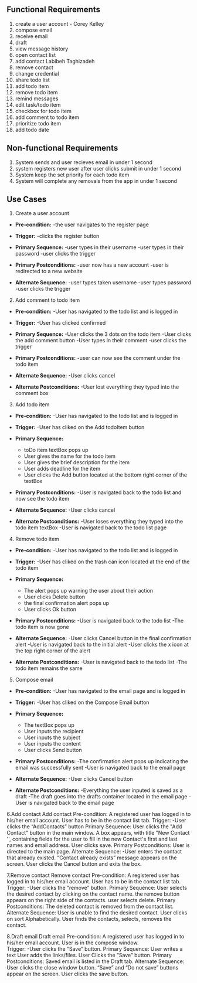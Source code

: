 ## Functional Requirements

1. create a user account - Corey Kelley
2. compose email 
3. receive email
4. draft
5. view message history
6. open contact list
7. add contact Labibeh Taghizadeh
8. remove contact 
9. change credential
10. share todo list
11. add todo item
12. remove todo item
13. remind messages
14. edit task/todo item
15. checkbox for todo item
16. add comment to todo item 
17. prioritize todo item
18. add todo date

## Non-functional Requirements

1. System sends and user recieves email in under 1 second
2. system registers new user after user clicks submit in under 1 second
3. System keep the set priority for each todo item
4. System will complete any removals from the app in under 1 second

## Use Cases

1. Create a user account
- **Pre-condition:** 
  -the user navigates to the register page

- **Trigger:** 
  -clicks the register button

- **Primary Sequence:**
  -user types in their username
  -user types in their password
  -user clicks the trigger

- **Primary Postconditions:**
  -user now has a new account
  -user is redirected to a new website


- **Alternate Sequence:**
  -user types taken username
  -user types password
  -user clicks the trigger

2. Add comment to todo item 
- **Pre-condition:** 
  -User has navigated to the todo list and is logged in

- **Trigger:** 
  -User has clicked confirmed

- **Primary Sequence:**
  -User clicks the 3 dots on the todo item
  -User clicks the add comment button
  -User types in their comment
  -user clicks the trigger

- **Primary Postconditions:**
  -user can now see the comment under the todo item

- **Alternate Sequence:**
  -User clicks cancel

- **Alternate Postconditions:**
  -User lost everything they typed into the comment box
  

3. Add todo item
- **Pre-condition:** 
  -User has navigated to the todo list and is logged in

- **Trigger:** 
  -User has cliked on the Add todoItem button

- **Primary Sequence:**
  - toDo item textBox pops up 
  - User gives the name for the todo item 
  - User gives the brief description for the item
  - User adds deadline for the item 
  - User clicks the Add button located at the bottom right corner of the textBox

- **Primary Postconditions:**
  -User is navigated back to the todo list and now see the todo item

- **Alternate Sequence:**
  -User clicks cancel

- **Alternate Postconditions:**
  -User loses everything they typed into the todo item textBox
  -User is navigated back to the todo list page
  
  
4. Remove todo item
- **Pre-condition:** 
  -User has navigated to the todo list and is logged in

- **Trigger:** 
  -User has cliked on the trash can icon located at the end of the todo item

- **Primary Sequence:**
  - The alert pops up warning the user about their action
  - User clicks Delete button 
  - the final confirmation alert pops up 
  - User clicks Ok button


- **Primary Postconditions:**
  -User is navigated back to the todo list
  -The todo item is now gone

- **Alternate Sequence:**
  -User clicks Cancel button in the final confirmation alert
  -User is navigated back to the initial alert
  -User clicks the x icon at the top right corner of the alert
  

- **Alternate Postconditions:**
  -User is navigated back to the todo list
  -The todo item remains the same
  


5. Compose email 
- **Pre-condition:** 
  -User has navigated to the email page and is logged in

- **Trigger:** 
  -User has cliked on the Compose Email button

- **Primary Sequence:**
  - The textBox pops up
  - User inputs the recipient  
  - User inputs the subject
  - User inputs the content 
  - User clicks Send button


- **Primary Postconditions:**
  -The confirmation alert pops up indicating the email was successfully sent
  -User is navigated back to the email page

- **Alternate Sequence:**
  -User clicks Cancel button 
  

- **Alternate Postconditions:**
  -Everything the user inputed is saved as a draft
  -The draft goes into the drafts container located in the email page
  -User is navigated back to the email page
  

6.Add contact 
Add contact Pre-condition: A registered user has logged in to his/her email account. User has to be in the contact list tab. 
Trigger: -User clicks the “AddContacts” button
Primary Sequence:
 User clicks the "Add Contact" button in the main window.
 A box appears, with title "New Contact '', containing fields for the user to fill in the new Contact's first and last names and email address. 
User clicks save. 
Primary Postconditions: User is directed to the main page.
Alternate Sequence: -User enters the contact that already existed. “Contact already exists” message appears on the screen. User clicks the Cancel button and exits the box.

7.Remove contact 
Remove contact Pre-condition: A registered user has logged in to his/her email account. User has to be in the contact list tab.  
Trigger: -User clicks the “remove” button.
Primary Sequence: 
User selects the desired contact by clicking on the contact name.
the remove button  appears on the right side of the contacts.
user selects delete.
Primary Postconditions: The deleted contact is removed from the contact list.
Alternate Sequence: User is unable to find the desired contact. User clicks on sort Alphabetically. User finds the contacts, selects, removes the contact.

8.Draft email
Draft email Pre-condition: A registered user has logged in to his/her email account. User is in the compose window.  
Trigger: -User clicks the “Save” button.
Primary Sequence:
User writes a text 
User adds the links/files. 
User Clicks the “Save” button.
Primary Postconditions: Saved email is listed in the Draft tab.
Alternate Sequence: User clicks the close window button. “Save” and “Do not save” buttons appear on the screen. User clicks the save button. 
